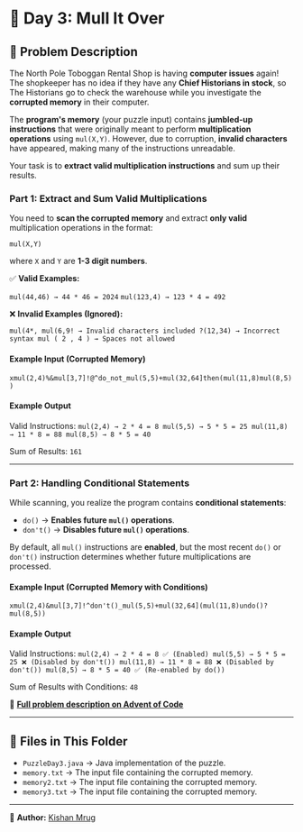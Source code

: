 # 🎄 Day 3: Mull It Over

## 📜 Problem Description
The North Pole Toboggan Rental Shop is having **computer issues** again! The shopkeeper has no idea if they have any **Chief Historians in stock**, so The Historians go to check the warehouse while you investigate the **corrupted memory** in their computer.

The **program's memory** (your puzzle input) contains **jumbled-up instructions** that were originally meant to perform **multiplication operations** using `mul(X,Y)`. However, due to corruption, **invalid characters** have appeared, making many of the instructions unreadable.

Your task is to **extract valid multiplication instructions** and sum up their results.

### **Part 1: Extract and Sum Valid Multiplications**
You need to **scan the corrupted memory** and extract **only valid** multiplication operations in the format:

`mul(X,Y)`

where `X` and `Y` are **1-3 digit numbers**.

✅ **Valid Examples:**

`mul(44,46) → 44 * 46 = 2024`
`mul(123,4) → 123 * 4 = 492`

❌ **Invalid Examples (Ignored):**

`mul(4*, mul(6,9! → Invalid characters included ?(12,34) → Incorrect syntax mul ( 2 , 4 ) → Spaces not allowed`

#### **Example Input (Corrupted Memory)**

`xmul(2,4)%&mul[3,7]!@^do_not_mul(5,5)+mul(32,64]then(mul(11,8)mul(8,5))`

#### **Example Output**

Valid Instructions: 
`mul(2,4) → 2 * 4 = 8 mul(5,5) → 5 * 5 = 25 mul(11,8) → 11 * 8 = 88 mul(8,5) → 8 * 5 = 40`

Sum of Results:
`161`

---

### **Part 2: Handling Conditional Statements**
While scanning, you realize the program contains **conditional statements**:
- `do()` → **Enables future `mul()` operations**.
- `don't()` → **Disables future `mul()` operations**.

By default, all `mul()` instructions are **enabled**, but the most recent `do()` or `don't()` instruction determines whether future multiplications are processed.

#### **Example Input (Corrupted Memory with Conditions)**

`xmul(2,4)&mul[3,7]!^don't()_mul(5,5)+mul(32,64](mul(11,8)undo()?mul(8,5))`

#### **Example Output**

Valid Instructions:
`mul(2,4) → 2 * 4 = 8 ✅ (Enabled) mul(5,5) → 5 * 5 = 25 ❌ (Disabled by don't()) mul(11,8) → 11 * 8 = 88 ❌ (Disabled by don't()) mul(8,5) → 8 * 5 = 40 ✅ (Re-enabled by do())`

Sum of Results with Conditions:
`48`


📖 **[Full problem description on Advent of Code](https://adventofcode.com/2024/day/3)**

---

## 📂 Files in This Folder
- `PuzzleDay3.java` → Java implementation of the puzzle.
- `memory.txt` → The input file containing the corrupted memory.
- `memory2.txt` → The input file containing the corrupted memory.
- `memory3.txt` → The input file containing the corrupted memory.

---

📝 **Author:** [Kishan Mrug](https://github.com/kmrug)


